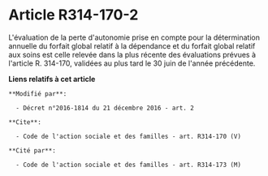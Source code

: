 # Article R314-170-2

L'évaluation de la perte d'autonomie prise en compte pour la détermination annuelle du forfait global relatif à la dépendance
et du forfait global relatif aux soins est celle relevée dans la plus récente des évaluations prévues à l'article R. 314-170,
validées au plus tard le 30 juin de l'année précédente.

**Liens relatifs à cet article**

	**Modifié par**:

	  - Décret n°2016-1814 du 21 décembre 2016 - art. 2

	**Cite**:

	  - Code de l'action sociale et des familles - art. R314-170 (V)

	**Cité par**:

	  - Code de l'action sociale et des familles - art. R314-173 (M)
